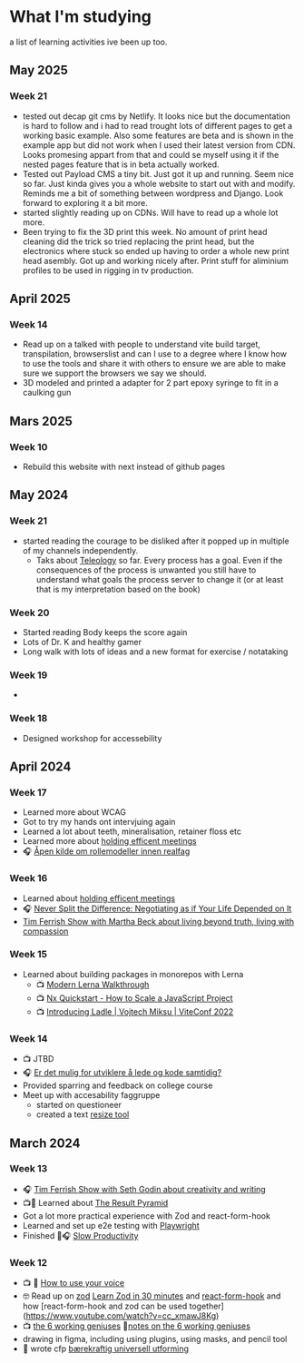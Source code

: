 # What I'm studying

a list of learning activities ive been up too.

## May 2025

### Week 21

- tested out decap git cms by Netlify. It looks nice but the documentation is hard to follow and i had to read trought lots of different pages to get a working basic example. Also some features are beta and is shown in the example app but did not work when I used their latest version from CDN. Looks promesing appart from that and could se myself using it if the nested pages feature that is in beta actually worked.
- Tested out Payload CMS a tiny bit. Just got it up and running. Seem nice so far. Just kinda gives you a whole website to start out with and modify. Reminds me a bit of something between wordpress and Django. Look forward to exploring it a bit more.
- started slightly reading up on CDNs. Will have to read up a whole lot more.
- Been trying to fix the 3D print this week. No amount of print head cleaning did the trick so tried replacing the print head, but the electronics where stuck so ended up having to order a whole new print head asembly. Got up and working nicely after. Print stuff for aliminium profiles to be used in rigging in tv production.

## April 2025

### Week 14

- Read up on a talked with people to understand vite build target, transpilation, browserslist and can I use to a degree where I know how to use the tools and share it with others to ensure we are able to make sure we support the browsers we say we should.
- 3D modeled and printed a adapter for 2 part epoxy syringe to fit in a caulking gun

## Mars 2025

### Week 10

- Rebuild this website with next instead of github pages

## May 2024

### Week 21

- started reading the courage to be disliked after it popped up in multiple of my channels independently.
  - Taks about [Teleology](https://en.wikipedia.org/wiki/Teleology) so far. Every process has a goal. Even if the consequences of the process is unwanted you still have to understand what goals the process server to change it (or at least that is my interpretation based on the book)

### Week 20

- Started reading Body keeps the score again
- Lots of Dr. K and healthy gamer
- Long walk with lots of ideas and a new format for exercise / notataking

### Week 19

-

### Week 18

- Designed workshop for accessebility

## April 2024

### Week 17

- Learned more about WCAG
- Got to try my hands ont intervjuing again
- Learned a lot about teeth, mineralisation, retainer floss etc
- Learned more about [holding efficent meetings](/meetings/)
- 🎧 [Åpen kilde om rollemodeller innen realfag](https://open.spotify.com/episode/24CVnnEFR4tPJ2Xmk8e76Z?si=QA3LMEgYSimhNf2V74Wtkg)

### Week 16

- Learned about [holding efficent meetings](/meetings/)
- 🎧 [Never Split the Difference: Negotiating as if Your Life Depended on It](https://www.goodreads.com/book/show/123857637-never-split-the-difference)
- [Tim Ferrish Show with Martha Beck about living beyond truth, living with compassion](https://tim.blog/2024/04/17/martha-beck/)

### Week 15

- Learned about building packages in monorepos with Lerna
  - 📺 [Modern Lerna Walkthrough](https://www.youtube.com/watch?v=1oxFYphTS4Y)
  - 📺 [Nx Quickstart - How to Scale a JavaScript Project](https://www.youtube.com/watch?v=VUyBY72mwrQ)
  - 📺 [Introducing Ladle | Vojtech Miksu | ViteConf 2022](https://www.youtube.com/watch?v=zmUxP8mfT6Q)

### Week 14

- 📺 JTBD
- 🎧 [Er det mulig for utviklere å lede og kode samtidig?](https://open.spotify.com/episode/6yTUchcuycQGQa2Fr9t5NI?si=pYtT5CP8QN6HLOeo5McTeg)
- Provided sparring and feedback on college course
- Meet up with accesability faggruppe
  - started on questioneer
  - created a text [resize tool](/inclusive-design/tools)

## March 2024

### Week 13

- 🎧 [Tim Ferrish Show with Seth Godin about creativity and writing](https://pca.st/episode/67a89d3a-bb7e-4c68-a88e-844af163827b)
- 📺📝 Learned about [The Result Pyramid](/notes/results-pyramid)
- Got a lot more practical experience with Zod and react-form-hook
- Learned and set up e2e testing with [Playwright](https://playwright.dev/)
- Finished 📗🎧 [Slow Productivity](/notes/slow-productivity)

### Week 12

- 📺 📝 [How to use your voice](/notes/vocal)
- 🤓 Read up on [zod](https://zod.dev) [Learn Zod in 30 minutes](https://www.youtube.com/watch?v=L6BE-U3oy80) and [react-form-hook](https://react-hook-form.com/) and how [react-form-hook and zod can be used together] (https://www.youtube.com/watch?v=cc_xmawJ8Kg)
- 📺 [the 6 working geniuses](https://youtu.be/iscwJh9Cugk) 📝[notes on the 6 working geniuses](/notes/6wg)
- drawing in figma, including using plugins, using masks, and pencil tool
- 📝 wrote cfp [bærekraftig universell utforming](https://dagfrode.com/cfp/2024-sustainable-accessibility)
